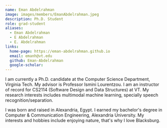 ```yaml
---
name: Eman Abdelrahman
image: images/members/EmanAbdelrahman.jpeg
description: Ph.D. Student
role: grad-student
aliases:
  - Eman Abdelrahman
  - E Abdelrahman
  - E. Abdelrahman
links:
  home-page: https://eman-abdelrahman.github.io
  email: emanh@vt.edu
  github: Eman-Abdelrahman
  google-scholar: 
---
```


I am currently a Ph.D. candidate at the Computer Science Department, Virginia Tech. My advisor is Professor Ismini Lourentzou. I am an instructor of record for CS2114 (Software Design and Data Structures) at VT. My research interests includes multimodal machine learning, specially speech recognition/separation.

I was born and raised in Alexandria, Egypt. I earned my bachelor's degree in Computer & Communication Engineering, Alexandria University. My interests and hobbies include enjoying nature, that's why I love Blacksburg. 